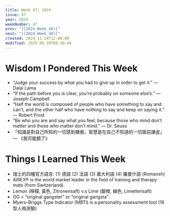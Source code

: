 ```yaml
---
title: Week 47, 2024
issue: 47
year: 2024
weekNumber: 47
prev: "[[2024_Week_46]]"
next: "[[2024_Week_48]]"
created: 2024-11-24T12:00:00
modified: 2025-08-29T08:30:44
---
```


# Wisdom I Pondered This Week

* “Judge your success by what you had to give up in order to get it.” — Dalai Lama
* “If the path before you is clear, you’re probably on someone else’s.” — Joseph Campbell
* “Half the world is composed of people who have something to say and can’t, and the other half who have nothing to say and keep on saying it.” — Robert Frost
* “Be who you are and say what you feel, because those who mind don’t matter and those who matter don’t mind.” — Dr. Seuss
* 「知識是對自己所知的一切感到驕傲，智慧是在自己不知道的一切面前謙虛」 — 《我可能錯了》

# Things I Learned This Week

* 瑞士的四種官方語言: (1) 德語 (2) 法語 (3) 義大利語 (4) 羅曼什語 (Romansh)
* AIREX® is the world market leader in the field of training and therapy mats (from Switzerland).
* Lemon (檸檬, 黃色, Zitronensaft) v.s Lime (酸橙, 綠色, Limettensaft)
* OG = “original gangster” or “original gangsta”
* Myers–Briggs Type Indicator (MBTI) is a personality assessment tool (16 型人格測驗)
